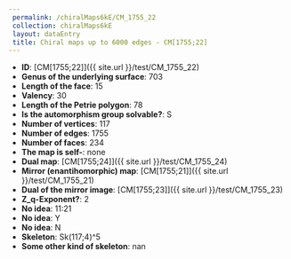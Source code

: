 ```yaml
--- 
 permalink: /chiralMaps6kE/CM_1755_22 
 collection: chiralMaps6kE
 layout: dataEntry
 title: Chiral maps up to 6000 edges - CM[1755;22]
---
```


- **ID**: [CM[1755;22]]({{ site.url }}/test/CM_1755_22)
- **Genus of the underlying surface**: 703
- **Length of the face**: 15
- **Valency**: 30
- **Length of the Petrie polygon**: 78
- **Is the automorphism group solvable?**: S
- **Number of vertices**: 117
- **Number of edges**: 1755
- **Number of faces**: 234
- **The map is self-**: none
- **Dual map**: [CM[1755;24]]({{ site.url }}/test/CM_1755_24)
- **Mirror (enantihomorphic) map**: [CM[1755;21]]({{ site.url }}/test/CM_1755_21)
- **Dual of the mirror image**: [CM[1755;23]]({{ site.url }}/test/CM_1755_23)
- **Z_q-Exponent?**: 2
- **No idea**:  11:21
- **No idea**: Y
- **No idea**: N
- **Skeleton**: Sk(117;4)^5
- **Some other kind of skeleton**: nan
